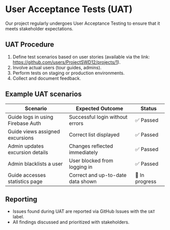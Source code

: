 # User Acceptance Tests (UAT)

Our project regularly undergoes User Acceptance Testing to ensure that it meets stakeholder expectations.

## UAT Procedure

1. Define test scenarios based on user stories (available via the link: https://github.com/users/ProjectSWD12/projects/1).
2. Involve actual users (tour guides, admins).
3. Perform tests on staging or production environments.
4. Collect and document feedback.

## Example UAT scenarios

| Scenario                                | Expected Outcome                    | Status         |
|-----------------------------------------|-------------------------------------|----------------|
| Guide logs in using Firebase Auth       | Successful login without errors     | ✅ Passed      |
| Guide views assigned excursions         | Correct list displayed              | ✅ Passed      |
| Admin updates excursion details         | Changes reflected immediately       | ✅ Passed      |
| Admin blacklists a user                 | User blocked from logging in        | ✅ Passed      |
| Guide accesses statistics page          | Correct and up-to-date data shown   | 🚧 In progress |

## Reporting

- Issues found during UAT are reported via GitHub Issues with the `UAT` label.
- All findings discussed and prioritized with stakeholders.
